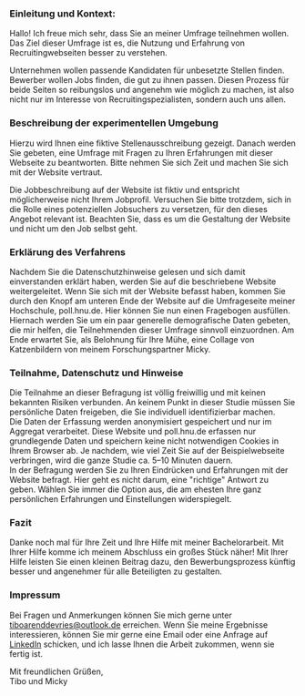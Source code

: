 ### Einleitung und Kontext:

Hallo! Ich freue mich sehr, dass Sie an meiner Umfrage teilnehmen wollen. Das Ziel dieser Umfrage ist es, die Nutzung und Erfahrung von Recruitingwebseiten besser zu verstehen.

Unternehmen wollen passende Kandidaten für unbesetzte Stellen finden. Bewerber wollen Jobs finden, die gut zu ihnen passen. Diesen Prozess für beide Seiten so reibungslos und angenehm wie möglich zu machen, ist also nicht nur im Interesse von Recruitingspezialisten, sondern auch uns allen.  

### Beschreibung der experimentellen Umgebung

Hierzu wird Ihnen eine fiktive Stellenausschreibung gezeigt. Danach werden Sie gebeten, eine Umfrage mit Fragen zu Ihren Erfahrungen mit dieser Webseite zu beantworten. Bitte nehmen Sie sich Zeit und machen Sie sich mit der Website vertraut.

Die Jobbeschreibung auf der Website ist fiktiv und entspricht möglicherweise nicht Ihrem Jobprofil. Versuchen Sie bitte trotzdem, sich in die Rolle eines potenziellen Jobsuchers zu versetzen, für den dieses Angebot relevant ist. Beachten Sie, dass es um die Gestaltung der Website und nicht um den Job selbst geht.  

### Erklärung des Verfahrens

Nachdem Sie die Datenschutzhinweise gelesen und sich damit einverstanden erklärt haben, werden Sie auf die beschriebene Website weitergeleitet. Wenn Sie sich mit der Website befasst haben, kommen Sie durch den Knopf am unteren Ende der Website auf die Umfrageseite meiner Hochschule, poll.hnu.de. Hier können Sie nun einen Fragebogen ausfüllen. Hiernach werden Sie um ein paar generelle demografische Daten gebeten, die mir helfen, die Teilnehmenden dieser Umfrage sinnvoll einzuordnen. Am Ende erwartet Sie, als Belohnung für Ihre Mühe, eine Collage von Katzenbildern von meinem Forschungspartner Micky.

### Teilnahme, Datenschutz und Hinweise

Die Teilnahme an dieser Befragung ist völlig freiwillig und mit keinen bekannten Risiken verbunden. An keinem Punkt in dieser Studie müssen Sie persönliche Daten freigeben, die Sie individuell identifizierbar machen.  
Die Daten der Erfassung werden anonymisiert gespeichert und nur im Aggregat verarbeitet. Diese Website und poll.hnu.de erfassen nur grundlegende Daten und speichern keine nicht notwendigen Cookies in Ihrem Browser ab. Je nachdem, wie viel Zeit Sie auf der Beispielwebseite verbringen, wird die ganze Studie ca. 5–10 Minuten dauern.  
In der Befragung werden Sie zu Ihren Eindrücken und Erfahrungen mit der Website befragt. Hier geht es nicht darum, eine "richtige" Antwort zu geben. Wählen Sie immer die Option aus, die am ehesten Ihre ganz persönlichen Erfahrungen und Einstellungen widerspiegelt.

### Fazit

Danke noch mal für Ihre Zeit und Ihre Hilfe mit meiner Bachelorarbeit. Mit Ihrer Hilfe komme ich meinem Abschluss ein großes Stück näher! Mit Ihrer Hilfe leisten Sie einen kleinen Beitrag dazu, den Bewerbungsprozess künftig besser und angenehmer für alle Beteiligten zu gestalten.

### Impressum

Bei Fragen und Anmerkungen können Sie mich gerne unter tiboarenddevries@outlook.de erreichen. Wenn Sie meine Ergebnisse interessieren, können Sie mir gerne eine Email oder eine Anfrage auf [LinkedIn](https://www.linkedin.com/in/tibo-arend-de-vries-a04930193/) schicken, und ich lasse Ihnen die Arbeit zukommen, wenn sie fertig ist.  
  
Mit freundlichen Grüßen,  
Tibo und Micky